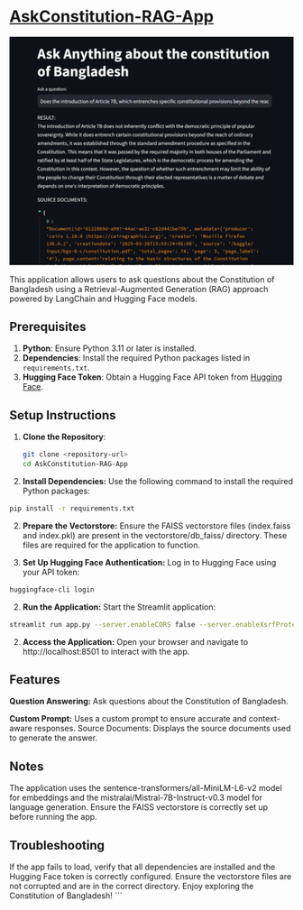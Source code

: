 # [AskConstitution-RAG-App](https://ashrafulparan2-askconstitution-rag-app-app-vaptge.streamlit.app/)

![alt text](image.png)

This application allows users to ask questions about the Constitution of Bangladesh using a Retrieval-Augmented Generation (RAG) approach powered by LangChain and Hugging Face models.

## Prerequisites

1. **Python**: Ensure Python 3.11 or later is installed.
2. **Dependencies**: Install the required Python packages listed in `requirements.txt`.
3. **Hugging Face Token**: Obtain a Hugging Face API token from [Hugging Face](https://huggingface.co/).

## Setup Instructions

1. **Clone the Repository**:
   ```bash
   git clone <repository-url>
   cd AskConstitution-RAG-App

2. **Install Dependencies:**
Use the following command to install the required Python packages:
 ```bash
pip install -r requirements.txt
```
2. **Prepare the Vectorstore:** Ensure the FAISS vectorstore files (index.faiss and index.pkl) are present in the vectorstore/db_faiss/ directory. These files are required for the application to function.

2. **Set Up Hugging Face Authentication:** Log in to Hugging Face using your API token:
 ```bash
huggingface-cli login
```
2. **Run the Application:** Start the Streamlit application:
 ```bash
streamlit run app.py --server.enableCORS false --server.enableXsrfProtection false
```

2. **Access the Application:** Open your browser and navigate to http://localhost:8501 to interact with the app.


## Features
**Question Answering:** Ask questions about the Constitution of Bangladesh.

**Custom Prompt:** Uses a custom prompt to ensure accurate and context-aware responses.
Source Documents: Displays the source documents used to generate the answer.

## Notes
The application uses the sentence-transformers/all-MiniLM-L6-v2 model for embeddings and the mistralai/Mistral-7B-Instruct-v0.3 model for language generation.
Ensure the FAISS vectorstore is correctly set up before running the app.
## Troubleshooting
If the app fails to load, verify that all dependencies are installed and the Hugging Face token is correctly configured.
Ensure the vectorstore files are not corrupted and are in the correct directory.
Enjoy exploring the Constitution of Bangladesh! ```